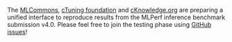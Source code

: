 The [MLCommons](https://mlcommons.org), [cTuning foundation](https://cTuning.org) and [cKnowledge.org](https://cKnowledge.org) 
are preparing a unified interface to reproduce results from the MLPerf inference benchmark submission v4.0.
Please feel free to join the testing phase using [GitHub issues](https://github.com/mlcommons/ck/issues)!
